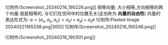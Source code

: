 


![[附件/Screenshot_20240216_190226.png]]
相等向量: 大小相等,方向相等的两个向量 就是相等的, 与它们在空间中的位置无关(这也称为 **向量的自由性**)
向量的表达形式为: $a=(a_x,a_y,a_z)=a_xi+a_yj+a_zk$
![[附件/Pasted image 20240221165338.png|300]]
![[附件/Screenshot_20240216_190246.png]]

![[附件/Screenshot_20240216_190301.png]]
